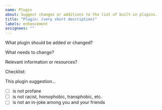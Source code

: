 ```yaml
---
name: Plugin
about: Suggest changes or additions to the list of built-in plugins.
title: "Plugin: (very short description)"
labels: enhancement
assignees: ""
---
```


What plugin should be added or changed?
<!-- example: (new) cat-gifs -->


What needs to change?
<!-- example: "Make a plugin to send a cat gif or video to the current channel" -->


Relevant information or resources?
<!-- example: There's an API that lets you search for cat imagery at https://thecatapi.com/ -->


Checklist:
<!-- Fill the [ ] with an 'x' when true (like [x]) -->
This plugin suggestion...
- [ ] is not profane
- [ ] is not racist, homophobic, transphobic, etc.
- [ ] is not an in-joke among you and your friends
